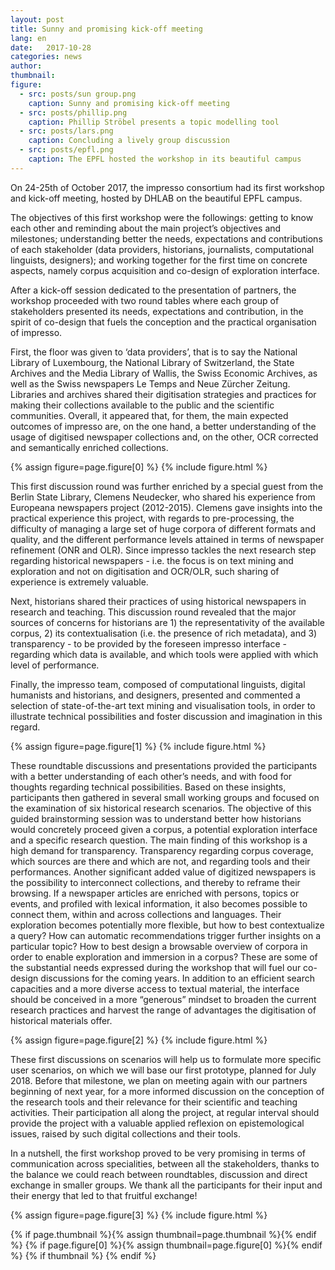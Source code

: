 ```yaml
---
layout: post
title: Sunny and promising kick-off meeting
lang: en
date:   2017-10-28
categories: news
author: 
thumbnail:
figure:
  - src: posts/sun group.png 
    caption: Sunny and promising kick-off meeting 
  - src: posts/phillip.png 
    caption: Phillip Ströbel presents a topic modelling tool
  - src: posts/lars.png 
    caption: Concluding a lively group discussion
  - src: posts/epfl.png  
    caption: The EPFL hosted the workshop in its beautiful campus
---
```

On 24-25th of October 2017, the impresso consortium had its first workshop and kick-off meeting, hosted by DHLAB on the beautiful EPFL campus.


<!-- more -->
 
The objectives of this first workshop were the followings: getting to know each other and reminding about the main project’s objectives and milestones; understanding better the needs, expectations and contributions of each stakeholder (data providers, historians, journalists, computational linguists, designers); and working together for the first time on concrete aspects, namely corpus acquisition and co-design of exploration interface.

After a kick-off session dedicated to the presentation of partners, the workshop proceeded with two round tables where each group of stakeholders presented its needs, expectations and contribution, in the spirit of co-design that fuels the conception and the practical organisation of impresso.

First, the floor was given to ‘data providers’, that is to say the National Library of Luxembourg, the National Library of Switzerland, the State Archives and the Media Library of Wallis, the Swiss Economic Archives, as well as the Swiss newspapers Le Temps and Neue Zürcher Zeitung. Libraries and archives shared their digitisation strategies and practices for making their collections available to the public and the scientific communities. Overall, it appeared that, for them, the main expected outcomes of impresso are, on the one hand, a better understanding of the usage of digitised newspaper collections and, on the other, OCR corrected and semantically enriched collections.


{% assign figure=page.figure[0] %}
{% include figure.html %}

This first discussion round was further enriched by a special guest from the Berlin State Library, Clemens Neudecker, who shared his experience from Europeana newspapers project (2012-2015). Clemens gave insights into the practical experience this project, with regards to pre-processing, the difficulty of managing a large set of huge corpora of different formats and quality, and the different performance levels attained in terms of newspaper refinement (ONR and OLR). Since impresso tackles the next research step regarding historical newspapers - i.e. the  focus is on text mining and exploration and not on digitisation and OCR/OLR, such sharing of experience  is extremely valuable.

Next, historians shared their practices of using historical newspapers in research and teaching. This discussion round revealed that the major sources of concerns for historians are 1) the representativity of the available corpus, 2) its contextualisation (i.e. the presence of rich metadata),  and 3) transparency - to be provided by the foreseen impresso interface - regarding which data is available, and which tools were applied with which level of performance. 

Finally, the impresso team, composed of computational linguists, digital humanists and historians, and designers, presented and commented a selection of state-of-the-art text mining and visualisation tools, in order to illustrate technical possibilities and foster discussion and imagination in this regard.

{% assign figure=page.figure[1] %}
{% include figure.html %}

These roundtable discussions and presentations provided the participants with a better understanding of each other’s needs, and with food for thoughts regarding technical possibilities. Based on these insights, participants then gathered in several small working groups and focused on the examination of six historical research scenarios. The objective of this guided brainstorming session was to understand better how historians would concretely proceed given a corpus, a potential exploration interface and a specific research question. 
The main finding of this workshop is a high demand for transparency. Transparency regarding corpus coverage, which sources are there and which are not, and regarding tools and their performances. Another significant added value of digitized newspapers is the possibility to interconnect collections, and thereby to reframe their browsing. If a newspaper articles are enriched with persons, topics or events, and profiled with lexical information, it also becomes possible to connect them, within and across collections and languages. Their exploration becomes potentially more flexible, but how to best contextualize a query? How can automatic recommendations trigger further insights on a particular topic? How to best design a browsable overview of corpora in order to enable exploration and immersion in a corpus? These are some of the substantial needs expressed during the workshop that will fuel our co-design discussions for the coming years. In addition to an efficient search capacities and a more diverse access to textual material, the interface should be conceived in a more “generous” mindset to broaden the current research practices and harvest the range of advantages the digitisation of historical materials offer.

{% assign figure=page.figure[2] %}
{% include figure.html %}

These first discussions on scenarios will help us to formulate more specific user scenarios, on which we will base our first prototype, planned for July 2018. Before that milestone, we plan on meeting again with our partners beginning of next year, for a more informed discussion on the conception of the research tools and their relevance for their scientific and teaching activities. Their participation all along the project, at regular interval should provide the project with a valuable applied reflexion on epistemological issues, raised by such digital collections and their tools.

In a nutshell, the first workshop proved to be very promising in terms of communication across specialities, between all the stakeholders, thanks to the balance we could reach between roundtables, discussion and direct exchange in smaller groups. We thank all the participants for their input and their energy that led to that fruitful exchange!

{% assign figure=page.figure[3] %}
{% include figure.html %}

{% if page.thumbnail %}{% assign thumbnail=page.thumbnail %}{% endif %}
{% if page.figure[0] %}{% assign thumbnail=page.figure[0] %}{% endif %}
{% if thumbnail %}
  <meta property="og:image" content="{{ thumbnail.src }}">
{% endif %}

